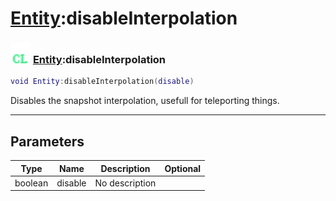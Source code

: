 # [Entity](../entity/README.md):disableInterpolation

### <img src="../../.gitbook/assets/client.png" width="32" height="32" /> [Entity](../entity/README.md):disableInterpolation

```lua
void Entity:disableInterpolation(disable)
```

Disables the snapshot interpolation, usefull for teleporting things.<br>

-----------------
## Parameters

| Type   | Name | Description | Optional |
| ------ | ---- | ----------- | -------: |
| boolean | disable | No description |   |
